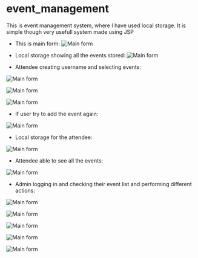 # event_management
This is event management system, where I have used local storage.
It is simple though very usefull system made using JSP
 - This is main form: 
![Main form](https://github.com/karanb786/event_management/blob/main/mainform.png?raw=true)

 - Local storage showing all the events stored: 
![Main form](https://github.com/karanb786/event_management/blob/main/database_for_allevent.png?raw=true)

 - Attendee creating username and selecting events:
 
 ![Main form](https://github.com/karanb786/event_management/blob/main/enter_attendeename.png?raw=true)
 
 ![Main form](https://github.com/karanb786/event_management/blob/main/confirm_attendee.png?raw=true)
 
 ![Main form](https://github.com/karanb786/event_management/blob/main/user_confirm_event.png?raw=true)
 
  - If user try to add the event again: 
  
 ![Main form](https://github.com/karanb786/event_management/blob/main/user_reclick_onevent.png?raw=true)
 
  - Local storage for the attendee:
  
 ![Main form](https://github.com/karanb786/event_management/blob/main/database_afteruserselect.png?raw=true)
  
  - Attendee able to see all the events:
 
 ![Main form](https://github.com/karanb786/event_management/blob/main/all_event_user_attending.png?raw=true)
 
  - Admin logging in and checking their event list and performing different actions:
  
 ![Main form](https://github.com/karanb786/event_management/blob/main/admin_username.png?raw=true)
  
  
 ![Main form](https://github.com/karanb786/event_management/blob/main/admin_password.png?raw=true)
 
 
 ![Main form](https://github.com/karanb786/event_management/blob/main/confirming_admin.png?raw=true)
 
 
 ![Main form](https://github.com/karanb786/event_management/blob/main/admin_login_success.png?raw=true)
 
 
 ![Main form](https://github.com/karanb786/event_management/blob/main/events_made_by_admin.png?raw=true)
 


  



 
 
 
 


